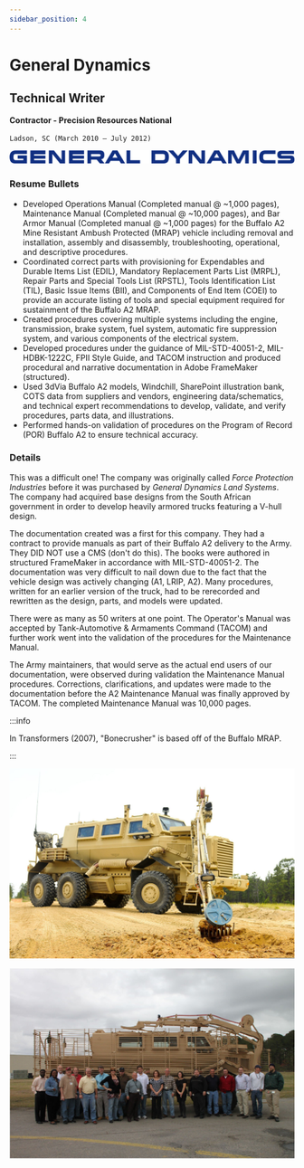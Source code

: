 ```yaml
---
sidebar_position: 4
---
```


# General Dynamics
## Technical Writer
**Contractor - Precision Resources National**

`Ladson, SC (March 2010 – July 2012)`

![General Dynamics](../img/general_dynamics.svg)

### Resume Bullets

- Developed Operations Manual (Completed manual @ ~1,000 pages), Maintenance Manual (Completed manual @
~10,000 pages), and Bar Armor Manual (Completed manual @ ~1,000 pages) for the Buffalo A2 Mine Resistant
Ambush Protected (MRAP) vehicle including removal and installation, assembly and disassembly, troubleshooting,
operational, and descriptive procedures.
- Coordinated correct parts with provisioning for Expendables and Durable Items List (EDIL), Mandatory Replacement
Parts List (MRPL), Repair Parts and Special Tools List (RPSTL), Tools Identification List (TIL), Basic Issue Items
(BII), and Components of End Item (COEI) to provide an accurate listing of tools and special equipment required for
sustainment of the Buffalo A2 MRAP.
- Created procedures covering multiple systems including the engine, transmission, brake system, fuel system,
automatic fire suppression system, and various components of the electrical system.
- Developed procedures under the guidance of MIL-STD-40051-2, MIL-HDBK-1222C, FPII Style Guide, and TACOM
instruction and produced procedural and narrative documentation in Adobe FrameMaker (structured).
- Used 3dVia Buffalo A2 models, Windchill, SharePoint illustration bank, COTS data from suppliers and vendors,
engineering data/schematics, and technical expert recommendations to develop, validate, and verify procedures,
parts data, and illustrations.
- Performed hands-on validation of procedures on the Program of Record (POR) Buffalo A2 to ensure technical
accuracy.

### Details

This was a difficult one!
The company was originally called _Force Protection Industries_ before it was purchased by _General Dynamics Land Systems_.
The company had acquired base designs from the South African government in order to develop heavily armored trucks featuring a V-hull design.

The documentation created was a first for this company. They had a contract to provide manuals as part of their Buffalo A2 delivery to the Army.
They DID NOT use a CMS (don't do this). The books were authored in structured FrameMaker in accordance with MIL-STD-40051-2.
The documentation was very difficult to nail down due to the fact that the vehicle design was actively changing (A1, LRIP, A2).
Many procedures, written for an earlier version of the truck, had to be rerecorded and rewritten as the design, parts, and models were updated.

There were as many as 50 writers at one point.
The Operator's Manual was accepted by Tank-Automotive & Armaments Command (TACOM) and further work went into the validation of the procedures for the Maintenance Manual.

The Army maintainers, that would serve as the actual end users of our documentation, were observed during validation the Maintenance Manual procedures.
Corrections, clarifications, and updates were made to the documentation before the A2 Maintenance Manual was finally approved by TACOM.  The completed Maintenance Manual was 10,000 pages.

:::info

In Transformers (2007), "Bonecrusher" is based off of the Buffalo MRAP.

:::

![Buffalo](../img/buffalo.jpg)

![MRAP_Group_Photo](../img/mrap.jpg)
